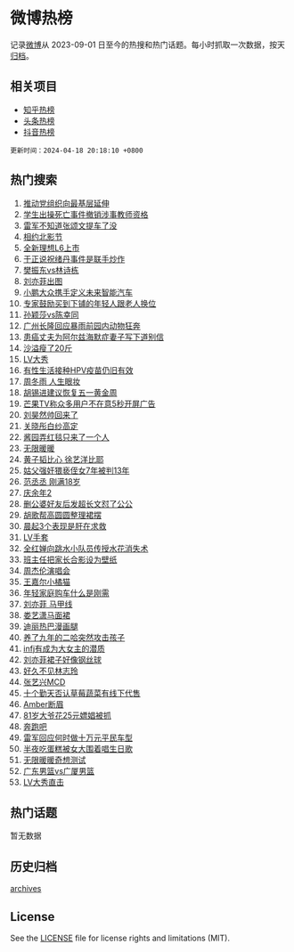 # 微博热榜

记录[微博](https://www.weibo.com)从 2023-09-01 日至今的热搜和热门话题。每小时抓取一次数据，按天[归档](archives)。

## 相关项目

- [知乎热榜](https://github.com/hotarchive/zhihu)
- [头条热榜](https://github.com/hotarchive/toutiao)
- [抖音热榜](https://github.com/hotarchive/douyin)


`更新时间：2024-04-18 20:18:10 +0800`

## 热门搜索

1. [推动党组织向最基层延伸](https://m.weibo.cn/search?containerid=100103type%3D1%26t%3D10%26q%3D%23%E6%8E%A8%E5%8A%A8%E5%85%9A%E7%BB%84%E7%BB%87%E5%90%91%E6%9C%80%E5%9F%BA%E5%B1%82%E5%BB%B6%E4%BC%B8%23&stream_entry_id=51&isnewpage=1&extparam=seat%3D1%26q%3D%2523%25E6%258E%25A8%25E5%258A%25A8%25E5%2585%259A%25E7%25BB%2584%25E7%25BB%2587%25E5%2590%2591%25E6%259C%2580%25E5%259F%25BA%25E5%25B1%2582%25E5%25BB%25B6%25E4%25BC%25B8%2523%26c_type%3D51%26dgr%3D0%26cate%3D10103%26pos%3D0%26filter_type%3Drealtimehot%26stream_entry_id%3D51%26display_time%3D1713442689%26pre_seqid%3D171344268952101142701)
1. [学生出操死亡事件撤销涉事教师资格](https://m.weibo.cn/search?containerid=100103type%3D1%26t%3D10%26q%3D%23%E5%AD%A6%E7%94%9F%E5%87%BA%E6%93%8D%E6%AD%BB%E4%BA%A1%E4%BA%8B%E4%BB%B6%E6%92%A4%E9%94%80%E6%B6%89%E4%BA%8B%E6%95%99%E5%B8%88%E8%B5%84%E6%A0%BC%23&stream_entry_id=31&isnewpage=1&extparam=seat%3D1%26q%3D%2523%25E5%25AD%25A6%25E7%2594%259F%25E5%2587%25BA%25E6%2593%258D%25E6%25AD%25BB%25E4%25BA%25A1%25E4%25BA%258B%25E4%25BB%25B6%25E6%2592%25A4%25E9%2594%2580%25E6%25B6%2589%25E4%25BA%258B%25E6%2595%2599%25E5%25B8%2588%25E8%25B5%2584%25E6%25A0%25BC%2523%26c_type%3D31%26dgr%3D0%26cate%3D5001%26flag%3D2%26filter_type%3Drealtimehot%26stream_entry_id%3D31%26realpos%3D1%26band_rank%3D1%26pos%3D0%26lcate%3D5001%26display_time%3D1713442689%26pre_seqid%3D171344268952101142701)
1. [雷军不知道张颂文提车了没](https://m.weibo.cn/search?containerid=100103type%3D1%26t%3D10%26q%3D%23%E9%9B%B7%E5%86%9B%E4%B8%8D%E7%9F%A5%E9%81%93%E5%BC%A0%E9%A2%82%E6%96%87%E6%8F%90%E8%BD%A6%E4%BA%86%E6%B2%A1%23&stream_entry_id=31&isnewpage=1&extparam=seat%3D1%26q%3D%2523%25E9%259B%25B7%25E5%2586%259B%25E4%25B8%258D%25E7%259F%25A5%25E9%2581%2593%25E5%25BC%25A0%25E9%25A2%2582%25E6%2596%2587%25E6%258F%2590%25E8%25BD%25A6%25E4%25BA%2586%25E6%25B2%25A1%2523%26c_type%3D31%26dgr%3D0%26cate%3D5001%26flag%3D2%26filter_type%3Drealtimehot%26stream_entry_id%3D31%26realpos%3D2%26band_rank%3D2%26pos%3D1%26lcate%3D5001%26display_time%3D1713442689%26pre_seqid%3D171344268952101142701)
1. [相约北影节](https://m.weibo.cn/search?containerid=100103type%3D1%26t%3D10%26q%3D%23%E7%9B%B8%E7%BA%A6%E5%8C%97%E5%BD%B1%E8%8A%82%23&stream_entry_id=31&isnewpage=1&extparam=seat%3D1%26q%3D%2523%25E7%259B%25B8%25E7%25BA%25A6%25E5%258C%2597%25E5%25BD%25B1%25E8%258A%2582%2523%26c_type%3D31%26dgr%3D0%26cate%3D5001%26flag%3D0%26filter_type%3Drealtimehot%26stream_entry_id%3D31%26realpos%3D3%26band_rank%3D3%26pos%3D2%26lcate%3D5001%26display_time%3D1713442689%26pre_seqid%3D171344268952101142701)
1. [全新理想L6上市](https://m.weibo.cn/search?containerid=100103type%3D1%26t%3D10%26q%3D%23%E5%85%A8%E6%96%B0%E7%90%86%E6%83%B3L6%E4%B8%8A%E5%B8%82%23&stream_entry_id=31&isnewpage=1&extparam=seat%3D1%26q%3D%2523%25E5%2585%25A8%25E6%2596%25B0%25E7%2590%2586%25E6%2583%25B3L6%25E4%25B8%258A%25E5%25B8%2582%2523%26c_type%3D31%26dgr%3D0%26adid%3D231177%26cate%3D5001%26filter_type%3Drealtimehot%26stream_entry_id%3D31%26band_rank%3D4%26pos%3D3%26is_ad_pos%3D1%26topic_ad%3D1%26lcate%3D5001%26display_time%3D1713442689%26pre_seqid%3D171344268952101142701)
1. [于正说祝绪丹事件是联手炒作](https://m.weibo.cn/search?containerid=100103type%3D1%26t%3D10%26q%3D%23%E4%BA%8E%E6%AD%A3%E8%AF%B4%E7%A5%9D%E7%BB%AA%E4%B8%B9%E4%BA%8B%E4%BB%B6%E6%98%AF%E8%81%94%E6%89%8B%E7%82%92%E4%BD%9C%23&stream_entry_id=31&isnewpage=1&extparam=seat%3D1%26q%3D%2523%25E4%25BA%258E%25E6%25AD%25A3%25E8%25AF%25B4%25E7%25A5%259D%25E7%25BB%25AA%25E4%25B8%25B9%25E4%25BA%258B%25E4%25BB%25B6%25E6%2598%25AF%25E8%2581%2594%25E6%2589%258B%25E7%2582%2592%25E4%25BD%259C%2523%26c_type%3D31%26dgr%3D0%26cate%3D5001%26flag%3D1%26filter_type%3Drealtimehot%26stream_entry_id%3D31%26realpos%3D4%26band_rank%3D4%26pos%3D4%26lcate%3D5001%26display_time%3D1713442689%26pre_seqid%3D171344268952101142701)
1. [樊振东vs林诗栋](https://m.weibo.cn/search?containerid=100103type%3D1%26t%3D10%26q%3D%E6%A8%8A%E6%8C%AF%E4%B8%9Cvs%E6%9E%97%E8%AF%97%E6%A0%8B&stream_entry_id=31&isnewpage=1&extparam=seat%3D1%26q%3D%25E6%25A8%258A%25E6%258C%25AF%25E4%25B8%259Cvs%25E6%259E%2597%25E8%25AF%2597%25E6%25A0%258B%26c_type%3D31%26dgr%3D0%26cate%3D5001%26flag%3D1%26filter_type%3Drealtimehot%26stream_entry_id%3D31%26realpos%3D5%26band_rank%3D5%26pos%3D5%26lcate%3D5001%26display_time%3D1713442689%26pre_seqid%3D171344268952101142701)
1. [刘亦菲出图](https://m.weibo.cn/search?containerid=100103type%3D1%26t%3D10%26q%3D%23%E5%88%98%E4%BA%A6%E8%8F%B2%E5%87%BA%E5%9B%BE%23&stream_entry_id=31&isnewpage=1&extparam=seat%3D1%26q%3D%2523%25E5%2588%2598%25E4%25BA%25A6%25E8%258F%25B2%25E5%2587%25BA%25E5%259B%25BE%2523%26c_type%3D31%26dgr%3D0%26cate%3D5001%26flag%3D0%26filter_type%3Drealtimehot%26stream_entry_id%3D31%26realpos%3D6%26band_rank%3D6%26pos%3D6%26lcate%3D5001%26display_time%3D1713442689%26pre_seqid%3D171344268952101142701)
1. [小鹏大众携手定义未来智能汽车](https://m.weibo.cn/search?containerid=100103type%3D1%26t%3D10%26q%3D%23%E5%B0%8F%E9%B9%8F%E5%A4%A7%E4%BC%97%E6%90%BA%E6%89%8B%E5%AE%9A%E4%B9%89%E6%9C%AA%E6%9D%A5%E6%99%BA%E8%83%BD%E6%B1%BD%E8%BD%A6%23&stream_entry_id=31&isnewpage=1&extparam=seat%3D1%26q%3D%2523%25E5%25B0%258F%25E9%25B9%258F%25E5%25A4%25A7%25E4%25BC%2597%25E6%2590%25BA%25E6%2589%258B%25E5%25AE%259A%25E4%25B9%2589%25E6%259C%25AA%25E6%259D%25A5%25E6%2599%25BA%25E8%2583%25BD%25E6%25B1%25BD%25E8%25BD%25A6%2523%26c_type%3D31%26dgr%3D0%26adid%3D231430%26cate%3D5001%26filter_type%3Drealtimehot%26stream_entry_id%3D31%26band_rank%3D7%26pos%3D7%26is_ad_pos%3D1%26topic_ad%3D1%26lcate%3D5001%26display_time%3D1713442689%26pre_seqid%3D171344268952101142701)
1. [专家鼓励买到下铺的年轻人跟老人换位](https://m.weibo.cn/search?containerid=100103type%3D1%26t%3D10%26q%3D%23%E4%B8%93%E5%AE%B6%E9%BC%93%E5%8A%B1%E4%B9%B0%E5%88%B0%E4%B8%8B%E9%93%BA%E7%9A%84%E5%B9%B4%E8%BD%BB%E4%BA%BA%E8%B7%9F%E8%80%81%E4%BA%BA%E6%8D%A2%E4%BD%8D%23&stream_entry_id=31&isnewpage=1&extparam=seat%3D1%26q%3D%2523%25E4%25B8%2593%25E5%25AE%25B6%25E9%25BC%2593%25E5%258A%25B1%25E4%25B9%25B0%25E5%2588%25B0%25E4%25B8%258B%25E9%2593%25BA%25E7%259A%2584%25E5%25B9%25B4%25E8%25BD%25BB%25E4%25BA%25BA%25E8%25B7%259F%25E8%2580%2581%25E4%25BA%25BA%25E6%258D%25A2%25E4%25BD%258D%2523%26c_type%3D31%26dgr%3D0%26cate%3D5001%26flag%3D2%26filter_type%3Drealtimehot%26stream_entry_id%3D31%26realpos%3D7%26band_rank%3D7%26pos%3D8%26lcate%3D5001%26display_time%3D1713442689%26pre_seqid%3D171344268952101142701)
1. [孙颖莎vs陈幸同](https://m.weibo.cn/search?containerid=100103type%3D1%26t%3D10%26q%3D%23%E5%AD%99%E9%A2%96%E8%8E%8Evs%E9%99%88%E5%B9%B8%E5%90%8C%23&stream_entry_id=31&isnewpage=1&extparam=seat%3D1%26q%3D%2523%25E5%25AD%2599%25E9%25A2%2596%25E8%258E%258Evs%25E9%2599%2588%25E5%25B9%25B8%25E5%2590%258C%2523%26c_type%3D31%26dgr%3D0%26cate%3D5001%26flag%3D1%26filter_type%3Drealtimehot%26stream_entry_id%3D31%26realpos%3D8%26band_rank%3D8%26pos%3D9%26lcate%3D5001%26display_time%3D1713442689%26pre_seqid%3D171344268952101142701)
1. [广州长隆回应暴雨前园内动物狂奔](https://m.weibo.cn/search?containerid=100103type%3D1%26t%3D10%26q%3D%23%E5%B9%BF%E5%B7%9E%E9%95%BF%E9%9A%86%E5%9B%9E%E5%BA%94%E6%9A%B4%E9%9B%A8%E5%89%8D%E5%9B%AD%E5%86%85%E5%8A%A8%E7%89%A9%E7%8B%82%E5%A5%94%23&stream_entry_id=31&isnewpage=1&extparam=seat%3D1%26q%3D%2523%25E5%25B9%25BF%25E5%25B7%259E%25E9%2595%25BF%25E9%259A%2586%25E5%259B%259E%25E5%25BA%2594%25E6%259A%25B4%25E9%259B%25A8%25E5%2589%258D%25E5%259B%25AD%25E5%2586%2585%25E5%258A%25A8%25E7%2589%25A9%25E7%258B%2582%25E5%25A5%2594%2523%26c_type%3D31%26dgr%3D0%26cate%3D5001%26flag%3D1%26filter_type%3Drealtimehot%26stream_entry_id%3D31%26realpos%3D9%26band_rank%3D9%26pos%3D10%26lcate%3D5001%26display_time%3D1713442689%26pre_seqid%3D171344268952101142701)
1. [患癌丈夫为阿尔兹海默症妻子写下道别信](https://m.weibo.cn/search?containerid=100103type%3D1%26t%3D10%26q%3D%23%E6%82%A3%E7%99%8C%E4%B8%88%E5%A4%AB%E4%B8%BA%E9%98%BF%E5%B0%94%E5%85%B9%E6%B5%B7%E9%BB%98%E7%97%87%E5%A6%BB%E5%AD%90%E5%86%99%E4%B8%8B%E9%81%93%E5%88%AB%E4%BF%A1%23&stream_entry_id=31&isnewpage=1&extparam=seat%3D1%26q%3D%2523%25E6%2582%25A3%25E7%2599%258C%25E4%25B8%2588%25E5%25A4%25AB%25E4%25B8%25BA%25E9%2598%25BF%25E5%25B0%2594%25E5%2585%25B9%25E6%25B5%25B7%25E9%25BB%2598%25E7%2597%2587%25E5%25A6%25BB%25E5%25AD%2590%25E5%2586%2599%25E4%25B8%258B%25E9%2581%2593%25E5%2588%25AB%25E4%25BF%25A1%2523%26c_type%3D31%26dgr%3D0%26cate%3D5001%26flag%3D32768%26filter_type%3Drealtimehot%26stream_entry_id%3D31%26realpos%3D10%26band_rank%3D10%26pos%3D11%26lcate%3D5001%26display_time%3D1713442689%26pre_seqid%3D171344268952101142701)
1. [沙溢瘦了20斤](https://m.weibo.cn/search?containerid=100103type%3D1%26t%3D10%26q%3D%23%E6%B2%99%E6%BA%A2%E7%98%A6%E4%BA%8620%E6%96%A4%23&stream_entry_id=31&isnewpage=1&extparam=seat%3D1%26q%3D%2523%25E6%25B2%2599%25E6%25BA%25A2%25E7%2598%25A6%25E4%25BA%258620%25E6%2596%25A4%2523%26c_type%3D31%26dgr%3D0%26cate%3D5001%26flag%3D2%26filter_type%3Drealtimehot%26stream_entry_id%3D31%26realpos%3D11%26band_rank%3D11%26pos%3D12%26lcate%3D5001%26display_time%3D1713442689%26pre_seqid%3D171344268952101142701)
1. [LV大秀](https://m.weibo.cn/search?containerid=100103type%3D1%26t%3D10%26q%3DLV%E5%A4%A7%E7%A7%80&stream_entry_id=31&isnewpage=1&extparam=seat%3D1%26q%3DLV%25E5%25A4%25A7%25E7%25A7%2580%26c_type%3D31%26dgr%3D0%26cate%3D5001%26flag%3D0%26filter_type%3Drealtimehot%26stream_entry_id%3D31%26realpos%3D12%26band_rank%3D12%26pos%3D13%26lcate%3D5001%26display_time%3D1713442689%26pre_seqid%3D171344268952101142701)
1. [有性生活接种HPV疫苗仍旧有效](https://m.weibo.cn/search?containerid=100103type%3D1%26t%3D10%26q%3D%23%E6%9C%89%E6%80%A7%E7%94%9F%E6%B4%BB%E6%8E%A5%E7%A7%8DHPV%E7%96%AB%E8%8B%97%E4%BB%8D%E6%97%A7%E6%9C%89%E6%95%88%23&stream_entry_id=31&isnewpage=1&extparam=seat%3D1%26q%3D%2523%25E6%259C%2589%25E6%2580%25A7%25E7%2594%259F%25E6%25B4%25BB%25E6%258E%25A5%25E7%25A7%258DHPV%25E7%2596%25AB%25E8%258B%2597%25E4%25BB%258D%25E6%2597%25A7%25E6%259C%2589%25E6%2595%2588%2523%26c_type%3D31%26dgr%3D0%26cate%3D5001%26flag%3D1%26filter_type%3Drealtimehot%26stream_entry_id%3D31%26realpos%3D13%26band_rank%3D13%26pos%3D14%26lcate%3D5001%26display_time%3D1713442689%26pre_seqid%3D171344268952101142701)
1. [周冬雨 人生眼妆](https://m.weibo.cn/search?containerid=100103type%3D1%26t%3D10%26q%3D%E5%91%A8%E5%86%AC%E9%9B%A8+%E4%BA%BA%E7%94%9F%E7%9C%BC%E5%A6%86&stream_entry_id=31&isnewpage=1&extparam=seat%3D1%26q%3D%25E5%2591%25A8%25E5%2586%25AC%25E9%259B%25A8%2520%25E4%25BA%25BA%25E7%2594%259F%25E7%259C%25BC%25E5%25A6%2586%26c_type%3D31%26dgr%3D0%26cate%3D5001%26flag%3D1%26filter_type%3Drealtimehot%26stream_entry_id%3D31%26realpos%3D14%26band_rank%3D14%26pos%3D15%26lcate%3D5001%26display_time%3D1713442689%26pre_seqid%3D171344268952101142701)
1. [胡锡进建议恢复五一黄金周](https://m.weibo.cn/search?containerid=100103type%3D1%26t%3D10%26q%3D%E8%83%A1%E9%94%A1%E8%BF%9B%E5%BB%BA%E8%AE%AE%E6%81%A2%E5%A4%8D%E4%BA%94%E4%B8%80%E9%BB%84%E9%87%91%E5%91%A8&stream_entry_id=31&isnewpage=1&extparam=seat%3D1%26q%3D%25E8%2583%25A1%25E9%2594%25A1%25E8%25BF%259B%25E5%25BB%25BA%25E8%25AE%25AE%25E6%2581%25A2%25E5%25A4%258D%25E4%25BA%2594%25E4%25B8%2580%25E9%25BB%2584%25E9%2587%2591%25E5%2591%25A8%26c_type%3D31%26dgr%3D0%26cate%3D5001%26flag%3D0%26filter_type%3Drealtimehot%26stream_entry_id%3D31%26realpos%3D15%26band_rank%3D15%26pos%3D16%26lcate%3D5001%26display_time%3D1713442689%26pre_seqid%3D171344268952101142701)
1. [芒果TV称众多用户不在意5秒开屏广告](https://m.weibo.cn/search?containerid=100103type%3D1%26t%3D10%26q%3D%23%E8%8A%92%E6%9E%9CTV%E7%A7%B0%E4%BC%97%E5%A4%9A%E7%94%A8%E6%88%B7%E4%B8%8D%E5%9C%A8%E6%84%8F5%E7%A7%92%E5%BC%80%E5%B1%8F%E5%B9%BF%E5%91%8A%23&stream_entry_id=31&isnewpage=1&extparam=seat%3D1%26q%3D%2523%25E8%258A%2592%25E6%259E%259CTV%25E7%25A7%25B0%25E4%25BC%2597%25E5%25A4%259A%25E7%2594%25A8%25E6%2588%25B7%25E4%25B8%258D%25E5%259C%25A8%25E6%2584%258F5%25E7%25A7%2592%25E5%25BC%2580%25E5%25B1%258F%25E5%25B9%25BF%25E5%2591%258A%2523%26c_type%3D31%26dgr%3D0%26cate%3D5001%26flag%3D0%26filter_type%3Drealtimehot%26stream_entry_id%3D31%26realpos%3D16%26band_rank%3D16%26pos%3D17%26lcate%3D5001%26display_time%3D1713442689%26pre_seqid%3D171344268952101142701)
1. [刘昊然帅回来了](https://m.weibo.cn/search?containerid=100103type%3D1%26t%3D10%26q%3D%E5%88%98%E6%98%8A%E7%84%B6%E5%B8%85%E5%9B%9E%E6%9D%A5%E4%BA%86&stream_entry_id=31&isnewpage=1&extparam=seat%3D1%26q%3D%25E5%2588%2598%25E6%2598%258A%25E7%2584%25B6%25E5%25B8%2585%25E5%259B%259E%25E6%259D%25A5%25E4%25BA%2586%26c_type%3D31%26dgr%3D0%26cate%3D5001%26flag%3D1%26filter_type%3Drealtimehot%26stream_entry_id%3D31%26realpos%3D17%26band_rank%3D17%26pos%3D18%26lcate%3D5001%26display_time%3D1713442689%26pre_seqid%3D171344268952101142701)
1. [关晓彤白纱高定](https://m.weibo.cn/search?containerid=100103type%3D1%26t%3D10%26q%3D%E5%85%B3%E6%99%93%E5%BD%A4%E7%99%BD%E7%BA%B1%E9%AB%98%E5%AE%9A&stream_entry_id=31&isnewpage=1&extparam=seat%3D1%26q%3D%25E5%2585%25B3%25E6%2599%2593%25E5%25BD%25A4%25E7%2599%25BD%25E7%25BA%25B1%25E9%25AB%2598%25E5%25AE%259A%26c_type%3D31%26dgr%3D0%26cate%3D5001%26flag%3D0%26filter_type%3Drealtimehot%26stream_entry_id%3D31%26realpos%3D18%26band_rank%3D18%26pos%3D19%26lcate%3D5001%26display_time%3D1713442689%26pre_seqid%3D171344268952101142701)
1. [酱园弄红毯只来了一个人](https://m.weibo.cn/search?containerid=100103type%3D1%26t%3D10%26q%3D%23%E9%85%B1%E5%9B%AD%E5%BC%84%E7%BA%A2%E6%AF%AF%E5%8F%AA%E6%9D%A5%E4%BA%86%E4%B8%80%E4%B8%AA%E4%BA%BA%23&stream_entry_id=31&isnewpage=1&extparam=seat%3D1%26q%3D%2523%25E9%2585%25B1%25E5%259B%25AD%25E5%25BC%2584%25E7%25BA%25A2%25E6%25AF%25AF%25E5%258F%25AA%25E6%259D%25A5%25E4%25BA%2586%25E4%25B8%2580%25E4%25B8%25AA%25E4%25BA%25BA%2523%26c_type%3D31%26dgr%3D0%26cate%3D5001%26flag%3D0%26filter_type%3Drealtimehot%26stream_entry_id%3D31%26realpos%3D19%26band_rank%3D19%26pos%3D20%26lcate%3D5001%26display_time%3D1713442689%26pre_seqid%3D171344268952101142701)
1. [无限暖暖](https://m.weibo.cn/search?containerid=100103type%3D1%26t%3D10%26q%3D%E6%97%A0%E9%99%90%E6%9A%96%E6%9A%96&stream_entry_id=31&isnewpage=1&extparam=seat%3D1%26q%3D%25E6%2597%25A0%25E9%2599%2590%25E6%259A%2596%25E6%259A%2596%26c_type%3D31%26dgr%3D0%26cate%3D5001%26flag%3D1%26filter_type%3Drealtimehot%26stream_entry_id%3D31%26realpos%3D20%26band_rank%3D20%26pos%3D21%26lcate%3D5001%26display_time%3D1713442689%26pre_seqid%3D171344268952101142701)
1. [黄子韬比心 徐艺洋比耶](https://m.weibo.cn/search?containerid=100103type%3D1%26t%3D10%26q%3D%E9%BB%84%E5%AD%90%E9%9F%AC%E6%AF%94%E5%BF%83+%E5%BE%90%E8%89%BA%E6%B4%8B%E6%AF%94%E8%80%B6&stream_entry_id=31&isnewpage=1&extparam=seat%3D1%26q%3D%25E9%25BB%2584%25E5%25AD%2590%25E9%259F%25AC%25E6%25AF%2594%25E5%25BF%2583%2520%25E5%25BE%2590%25E8%2589%25BA%25E6%25B4%258B%25E6%25AF%2594%25E8%2580%25B6%26c_type%3D31%26dgr%3D0%26cate%3D5001%26flag%3D2%26filter_type%3Drealtimehot%26stream_entry_id%3D31%26realpos%3D21%26band_rank%3D21%26pos%3D22%26lcate%3D5001%26display_time%3D1713442689%26pre_seqid%3D171344268952101142701)
1. [姑父强奸猥亵侄女7年被判13年](https://m.weibo.cn/search?containerid=100103type%3D1%26t%3D10%26q%3D%23%E5%A7%91%E7%88%B6%E5%BC%BA%E5%A5%B8%E7%8C%A5%E4%BA%B5%E4%BE%84%E5%A5%B37%E5%B9%B4%E8%A2%AB%E5%88%A413%E5%B9%B4%23&stream_entry_id=31&isnewpage=1&extparam=seat%3D1%26q%3D%2523%25E5%25A7%2591%25E7%2588%25B6%25E5%25BC%25BA%25E5%25A5%25B8%25E7%258C%25A5%25E4%25BA%25B5%25E4%25BE%2584%25E5%25A5%25B37%25E5%25B9%25B4%25E8%25A2%25AB%25E5%2588%25A413%25E5%25B9%25B4%2523%26c_type%3D31%26dgr%3D0%26cate%3D5001%26flag%3D2%26filter_type%3Drealtimehot%26stream_entry_id%3D31%26realpos%3D22%26band_rank%3D22%26pos%3D23%26lcate%3D5001%26display_time%3D1713442689%26pre_seqid%3D171344268952101142701)
1. [范丞丞 刚满18岁](https://m.weibo.cn/search?containerid=100103type%3D1%26t%3D10%26q%3D%E8%8C%83%E4%B8%9E%E4%B8%9E+%E5%88%9A%E6%BB%A118%E5%B2%81&stream_entry_id=31&isnewpage=1&extparam=seat%3D1%26q%3D%25E8%258C%2583%25E4%25B8%259E%25E4%25B8%259E%2520%25E5%2588%259A%25E6%25BB%25A118%25E5%25B2%2581%26c_type%3D31%26dgr%3D0%26cate%3D5001%26flag%3D2%26filter_type%3Drealtimehot%26stream_entry_id%3D31%26realpos%3D23%26band_rank%3D23%26pos%3D24%26lcate%3D5001%26display_time%3D1713442689%26pre_seqid%3D171344268952101142701)
1. [庆余年2](https://m.weibo.cn/search?containerid=100103type%3D1%26t%3D10%26q%3D%E5%BA%86%E4%BD%99%E5%B9%B42&stream_entry_id=31&isnewpage=1&extparam=seat%3D1%26q%3D%25E5%25BA%2586%25E4%25BD%2599%25E5%25B9%25B42%26c_type%3D31%26dgr%3D0%26cate%3D5001%26flag%3D0%26filter_type%3Drealtimehot%26stream_entry_id%3D31%26realpos%3D24%26band_rank%3D24%26pos%3D25%26lcate%3D5001%26display_time%3D1713442689%26pre_seqid%3D171344268952101142701)
1. [删公婆好友后发超长文怼了公公](https://m.weibo.cn/search?containerid=100103type%3D1%26t%3D10%26q%3D%23%E5%88%A0%E5%85%AC%E5%A9%86%E5%A5%BD%E5%8F%8B%E5%90%8E%E5%8F%91%E8%B6%85%E9%95%BF%E6%96%87%E6%80%BC%E4%BA%86%E5%85%AC%E5%85%AC%23&stream_entry_id=31&isnewpage=1&extparam=seat%3D1%26q%3D%2523%25E5%2588%25A0%25E5%2585%25AC%25E5%25A9%2586%25E5%25A5%25BD%25E5%258F%258B%25E5%2590%258E%25E5%258F%2591%25E8%25B6%2585%25E9%2595%25BF%25E6%2596%2587%25E6%2580%25BC%25E4%25BA%2586%25E5%2585%25AC%25E5%2585%25AC%2523%26c_type%3D31%26dgr%3D0%26cate%3D5001%26flag%3D0%26filter_type%3Drealtimehot%26stream_entry_id%3D31%26realpos%3D25%26band_rank%3D25%26pos%3D26%26lcate%3D5001%26display_time%3D1713442689%26pre_seqid%3D171344268952101142701)
1. [胡歌帮高圆圆整理裙摆](https://m.weibo.cn/search?containerid=100103type%3D1%26t%3D10%26q%3D%23%E8%83%A1%E6%AD%8C%E5%B8%AE%E9%AB%98%E5%9C%86%E5%9C%86%E6%95%B4%E7%90%86%E8%A3%99%E6%91%86%23&stream_entry_id=31&isnewpage=1&extparam=seat%3D1%26q%3D%2523%25E8%2583%25A1%25E6%25AD%258C%25E5%25B8%25AE%25E9%25AB%2598%25E5%259C%2586%25E5%259C%2586%25E6%2595%25B4%25E7%2590%2586%25E8%25A3%2599%25E6%2591%2586%2523%26c_type%3D31%26dgr%3D0%26cate%3D5001%26flag%3D0%26filter_type%3Drealtimehot%26stream_entry_id%3D31%26realpos%3D26%26band_rank%3D26%26pos%3D27%26lcate%3D5001%26display_time%3D1713442689%26pre_seqid%3D171344268952101142701)
1. [晨起3个表现是肝在求救](https://m.weibo.cn/search?containerid=100103type%3D1%26t%3D10%26q%3D%23%E6%99%A8%E8%B5%B73%E4%B8%AA%E8%A1%A8%E7%8E%B0%E6%98%AF%E8%82%9D%E5%9C%A8%E6%B1%82%E6%95%91%23&stream_entry_id=31&isnewpage=1&extparam=seat%3D1%26q%3D%2523%25E6%2599%25A8%25E8%25B5%25B73%25E4%25B8%25AA%25E8%25A1%25A8%25E7%258E%25B0%25E6%2598%25AF%25E8%2582%259D%25E5%259C%25A8%25E6%25B1%2582%25E6%2595%2591%2523%26c_type%3D31%26dgr%3D0%26cate%3D5001%26flag%3D1%26filter_type%3Drealtimehot%26stream_entry_id%3D31%26realpos%3D27%26band_rank%3D27%26pos%3D28%26lcate%3D5001%26display_time%3D1713442689%26pre_seqid%3D171344268952101142701)
1. [LV手套](https://m.weibo.cn/search?containerid=100103type%3D1%26t%3D10%26q%3DLV%E6%89%8B%E5%A5%97&stream_entry_id=31&isnewpage=1&extparam=seat%3D1%26q%3DLV%25E6%2589%258B%25E5%25A5%2597%26c_type%3D31%26dgr%3D0%26cate%3D5001%26flag%3D1%26filter_type%3Drealtimehot%26stream_entry_id%3D31%26realpos%3D28%26band_rank%3D28%26pos%3D29%26lcate%3D5001%26display_time%3D1713442689%26pre_seqid%3D171344268952101142701)
1. [全红婵向跳水小队员传授水花消失术](https://m.weibo.cn/search?containerid=100103type%3D1%26t%3D10%26q%3D%23%E5%85%A8%E7%BA%A2%E5%A9%B5%E5%90%91%E8%B7%B3%E6%B0%B4%E5%B0%8F%E9%98%9F%E5%91%98%E4%BC%A0%E6%8E%88%E6%B0%B4%E8%8A%B1%E6%B6%88%E5%A4%B1%E6%9C%AF%23&stream_entry_id=31&isnewpage=1&extparam=seat%3D1%26q%3D%2523%25E5%2585%25A8%25E7%25BA%25A2%25E5%25A9%25B5%25E5%2590%2591%25E8%25B7%25B3%25E6%25B0%25B4%25E5%25B0%258F%25E9%2598%259F%25E5%2591%2598%25E4%25BC%25A0%25E6%258E%2588%25E6%25B0%25B4%25E8%258A%25B1%25E6%25B6%2588%25E5%25A4%25B1%25E6%259C%25AF%2523%26c_type%3D31%26dgr%3D0%26cate%3D5001%26flag%3D32768%26filter_type%3Drealtimehot%26stream_entry_id%3D31%26realpos%3D29%26band_rank%3D29%26pos%3D30%26lcate%3D5001%26display_time%3D1713442689%26pre_seqid%3D171344268952101142701)
1. [班主任把家长合影设为壁纸](https://m.weibo.cn/search?containerid=100103type%3D1%26t%3D10%26q%3D%23%E7%8F%AD%E4%B8%BB%E4%BB%BB%E6%8A%8A%E5%AE%B6%E9%95%BF%E5%90%88%E5%BD%B1%E8%AE%BE%E4%B8%BA%E5%A3%81%E7%BA%B8%23&stream_entry_id=31&isnewpage=1&extparam=seat%3D1%26q%3D%2523%25E7%258F%25AD%25E4%25B8%25BB%25E4%25BB%25BB%25E6%258A%258A%25E5%25AE%25B6%25E9%2595%25BF%25E5%2590%2588%25E5%25BD%25B1%25E8%25AE%25BE%25E4%25B8%25BA%25E5%25A3%2581%25E7%25BA%25B8%2523%26c_type%3D31%26dgr%3D0%26cate%3D5001%26flag%3D0%26filter_type%3Drealtimehot%26stream_entry_id%3D31%26realpos%3D30%26band_rank%3D30%26pos%3D31%26lcate%3D5001%26display_time%3D1713442689%26pre_seqid%3D171344268952101142701)
1. [周杰伦演唱会](https://m.weibo.cn/search?containerid=100103type%3D1%26t%3D10%26q%3D%23%E5%91%A8%E6%9D%B0%E4%BC%A6%E6%BC%94%E5%94%B1%E4%BC%9A%23&stream_entry_id=31&isnewpage=1&extparam=seat%3D1%26q%3D%2523%25E5%2591%25A8%25E6%259D%25B0%25E4%25BC%25A6%25E6%25BC%2594%25E5%2594%25B1%25E4%25BC%259A%2523%26c_type%3D31%26dgr%3D0%26cate%3D5001%26flag%3D1%26filter_type%3Drealtimehot%26stream_entry_id%3D31%26realpos%3D31%26band_rank%3D31%26pos%3D32%26lcate%3D5001%26display_time%3D1713442689%26pre_seqid%3D171344268952101142701)
1. [王嘉尔小橘猫](https://m.weibo.cn/search?containerid=100103type%3D1%26t%3D10%26q%3D%E7%8E%8B%E5%98%89%E5%B0%94%E5%B0%8F%E6%A9%98%E7%8C%AB&stream_entry_id=31&isnewpage=1&extparam=seat%3D1%26q%3D%25E7%258E%258B%25E5%2598%2589%25E5%25B0%2594%25E5%25B0%258F%25E6%25A9%2598%25E7%258C%25AB%26c_type%3D31%26dgr%3D0%26cate%3D5001%26flag%3D1%26filter_type%3Drealtimehot%26stream_entry_id%3D31%26realpos%3D32%26band_rank%3D32%26pos%3D33%26lcate%3D5001%26display_time%3D1713442689%26pre_seqid%3D171344268952101142701)
1. [年轻家庭购车什么是刚需](https://m.weibo.cn/search?containerid=100103type%3D1%26t%3D10%26q%3D%23%E5%B9%B4%E8%BD%BB%E5%AE%B6%E5%BA%AD%E8%B4%AD%E8%BD%A6%E4%BB%80%E4%B9%88%E6%98%AF%E5%88%9A%E9%9C%80%23&stream_entry_id=31&isnewpage=1&extparam=seat%3D1%26q%3D%2523%25E5%25B9%25B4%25E8%25BD%25BB%25E5%25AE%25B6%25E5%25BA%25AD%25E8%25B4%25AD%25E8%25BD%25A6%25E4%25BB%2580%25E4%25B9%2588%25E6%2598%25AF%25E5%2588%259A%25E9%259C%2580%2523%26c_type%3D31%26dgr%3D0%26adid%3D231310%26cate%3D5001%26flag%3D0%26filter_type%3Drealtimehot%26stream_entry_id%3D31%26realpos%3D33%26band_rank%3D33%26pos%3D34%26lcate%3D5001%26display_time%3D1713442689%26pre_seqid%3D171344268952101142701)
1. [刘亦菲 马甲线](https://m.weibo.cn/search?containerid=100103type%3D1%26t%3D10%26q%3D%E5%88%98%E4%BA%A6%E8%8F%B2+%E9%A9%AC%E7%94%B2%E7%BA%BF&stream_entry_id=31&isnewpage=1&extparam=seat%3D1%26q%3D%25E5%2588%2598%25E4%25BA%25A6%25E8%258F%25B2%2520%25E9%25A9%25AC%25E7%2594%25B2%25E7%25BA%25BF%26c_type%3D31%26dgr%3D0%26cate%3D5001%26flag%3D0%26filter_type%3Drealtimehot%26stream_entry_id%3D31%26realpos%3D34%26band_rank%3D34%26pos%3D35%26lcate%3D5001%26display_time%3D1713442689%26pre_seqid%3D171344268952101142701)
1. [娄艺潇马面裙](https://m.weibo.cn/search?containerid=100103type%3D1%26t%3D10%26q%3D%E5%A8%84%E8%89%BA%E6%BD%87%E9%A9%AC%E9%9D%A2%E8%A3%99&stream_entry_id=31&isnewpage=1&extparam=seat%3D1%26q%3D%25E5%25A8%2584%25E8%2589%25BA%25E6%25BD%2587%25E9%25A9%25AC%25E9%259D%25A2%25E8%25A3%2599%26c_type%3D31%26dgr%3D0%26cate%3D5001%26flag%3D1%26filter_type%3Drealtimehot%26stream_entry_id%3D31%26realpos%3D35%26band_rank%3D35%26pos%3D36%26lcate%3D5001%26display_time%3D1713442689%26pre_seqid%3D171344268952101142701)
1. [迪丽热巴漫画腿](https://m.weibo.cn/search?containerid=100103type%3D1%26t%3D10%26q%3D%23%E8%BF%AA%E4%B8%BD%E7%83%AD%E5%B7%B4%E6%BC%AB%E7%94%BB%E8%85%BF%23&stream_entry_id=31&isnewpage=1&extparam=seat%3D1%26q%3D%2523%25E8%25BF%25AA%25E4%25B8%25BD%25E7%2583%25AD%25E5%25B7%25B4%25E6%25BC%25AB%25E7%2594%25BB%25E8%2585%25BF%2523%26c_type%3D31%26dgr%3D0%26cate%3D5001%26flag%3D0%26filter_type%3Drealtimehot%26stream_entry_id%3D31%26realpos%3D36%26band_rank%3D36%26pos%3D37%26lcate%3D5001%26display_time%3D1713442689%26pre_seqid%3D171344268952101142701)
1. [养了九年的二哈突然攻击孩子](https://m.weibo.cn/search?containerid=100103type%3D1%26t%3D10%26q%3D%23%E5%85%BB%E4%BA%86%E4%B9%9D%E5%B9%B4%E7%9A%84%E4%BA%8C%E5%93%88%E7%AA%81%E7%84%B6%E6%94%BB%E5%87%BB%E5%AD%A9%E5%AD%90%23&stream_entry_id=31&isnewpage=1&extparam=seat%3D1%26q%3D%2523%25E5%2585%25BB%25E4%25BA%2586%25E4%25B9%259D%25E5%25B9%25B4%25E7%259A%2584%25E4%25BA%258C%25E5%2593%2588%25E7%25AA%2581%25E7%2584%25B6%25E6%2594%25BB%25E5%2587%25BB%25E5%25AD%25A9%25E5%25AD%2590%2523%26c_type%3D31%26dgr%3D0%26cate%3D5001%26flag%3D1%26filter_type%3Drealtimehot%26stream_entry_id%3D31%26realpos%3D37%26band_rank%3D37%26pos%3D38%26lcate%3D5001%26display_time%3D1713442689%26pre_seqid%3D171344268952101142701)
1. [infj有成为大女主的潜质](https://m.weibo.cn/search?containerid=100103type%3D1%26t%3D10%26q%3D%23infj%E6%9C%89%E6%88%90%E4%B8%BA%E5%A4%A7%E5%A5%B3%E4%B8%BB%E7%9A%84%E6%BD%9C%E8%B4%A8%23&stream_entry_id=31&isnewpage=1&extparam=seat%3D1%26q%3D%2523infj%25E6%259C%2589%25E6%2588%2590%25E4%25B8%25BA%25E5%25A4%25A7%25E5%25A5%25B3%25E4%25B8%25BB%25E7%259A%2584%25E6%25BD%259C%25E8%25B4%25A8%2523%26c_type%3D31%26dgr%3D0%26cate%3D5001%26flag%3D1%26filter_type%3Drealtimehot%26stream_entry_id%3D31%26realpos%3D38%26band_rank%3D38%26pos%3D39%26lcate%3D5001%26display_time%3D1713442689%26pre_seqid%3D171344268952101142701)
1. [刘亦菲裙子好像钢丝球](https://m.weibo.cn/search?containerid=100103type%3D1%26t%3D10%26q%3D%23%E5%88%98%E4%BA%A6%E8%8F%B2%E8%A3%99%E5%AD%90%E5%A5%BD%E5%83%8F%E9%92%A2%E4%B8%9D%E7%90%83%23&stream_entry_id=31&isnewpage=1&extparam=seat%3D1%26q%3D%2523%25E5%2588%2598%25E4%25BA%25A6%25E8%258F%25B2%25E8%25A3%2599%25E5%25AD%2590%25E5%25A5%25BD%25E5%2583%258F%25E9%2592%25A2%25E4%25B8%259D%25E7%2590%2583%2523%26c_type%3D31%26dgr%3D0%26cate%3D5001%26flag%3D1%26filter_type%3Drealtimehot%26stream_entry_id%3D31%26realpos%3D39%26band_rank%3D39%26pos%3D40%26lcate%3D5001%26display_time%3D1713442689%26pre_seqid%3D171344268952101142701)
1. [好久不见林志玲](https://m.weibo.cn/search?containerid=100103type%3D1%26t%3D10%26q%3D%E5%A5%BD%E4%B9%85%E4%B8%8D%E8%A7%81%E6%9E%97%E5%BF%97%E7%8E%B2&stream_entry_id=31&isnewpage=1&extparam=seat%3D1%26q%3D%25E5%25A5%25BD%25E4%25B9%2585%25E4%25B8%258D%25E8%25A7%2581%25E6%259E%2597%25E5%25BF%2597%25E7%258E%25B2%26c_type%3D31%26dgr%3D0%26cate%3D5001%26flag%3D0%26filter_type%3Drealtimehot%26stream_entry_id%3D31%26realpos%3D40%26band_rank%3D40%26pos%3D41%26lcate%3D5001%26display_time%3D1713442689%26pre_seqid%3D171344268952101142701)
1. [张艺兴MCD](https://m.weibo.cn/search?containerid=100103type%3D1%26t%3D10%26q%3D%E5%BC%A0%E8%89%BA%E5%85%B4MCD&stream_entry_id=31&isnewpage=1&extparam=seat%3D1%26q%3D%25E5%25BC%25A0%25E8%2589%25BA%25E5%2585%25B4MCD%26c_type%3D31%26dgr%3D0%26cate%3D5001%26flag%3D0%26filter_type%3Drealtimehot%26stream_entry_id%3D31%26realpos%3D41%26band_rank%3D41%26pos%3D42%26lcate%3D5001%26display_time%3D1713442689%26pre_seqid%3D171344268952101142701)
1. [十个勤天否认草莓蔬菜有线下代售](https://m.weibo.cn/search?containerid=100103type%3D1%26t%3D10%26q%3D%23%E5%8D%81%E4%B8%AA%E5%8B%A4%E5%A4%A9%E5%90%A6%E8%AE%A4%E8%8D%89%E8%8E%93%E8%94%AC%E8%8F%9C%E6%9C%89%E7%BA%BF%E4%B8%8B%E4%BB%A3%E5%94%AE%23&stream_entry_id=31&isnewpage=1&extparam=seat%3D1%26q%3D%2523%25E5%258D%2581%25E4%25B8%25AA%25E5%258B%25A4%25E5%25A4%25A9%25E5%2590%25A6%25E8%25AE%25A4%25E8%258D%2589%25E8%258E%2593%25E8%2594%25AC%25E8%258F%259C%25E6%259C%2589%25E7%25BA%25BF%25E4%25B8%258B%25E4%25BB%25A3%25E5%2594%25AE%2523%26c_type%3D31%26dgr%3D0%26cate%3D5001%26flag%3D1%26filter_type%3Drealtimehot%26stream_entry_id%3D31%26realpos%3D42%26band_rank%3D42%26pos%3D43%26lcate%3D5001%26display_time%3D1713442689%26pre_seqid%3D171344268952101142701)
1. [Amber断眉](https://m.weibo.cn/search?containerid=100103type%3D1%26t%3D10%26q%3DAmber%E6%96%AD%E7%9C%89&stream_entry_id=31&isnewpage=1&extparam=seat%3D1%26q%3DAmber%25E6%2596%25AD%25E7%259C%2589%26c_type%3D31%26dgr%3D0%26cate%3D5001%26flag%3D1%26filter_type%3Drealtimehot%26stream_entry_id%3D31%26realpos%3D43%26band_rank%3D43%26pos%3D44%26lcate%3D5001%26display_time%3D1713442689%26pre_seqid%3D171344268952101142701)
1. [81岁大爷花25元嫖娼被抓](https://m.weibo.cn/search?containerid=100103type%3D1%26t%3D10%26q%3D%2381%E5%B2%81%E5%A4%A7%E7%88%B7%E8%8A%B125%E5%85%83%E5%AB%96%E5%A8%BC%E8%A2%AB%E6%8A%93%23&stream_entry_id=31&isnewpage=1&extparam=seat%3D1%26q%3D%252381%25E5%25B2%2581%25E5%25A4%25A7%25E7%2588%25B7%25E8%258A%25B125%25E5%2585%2583%25E5%25AB%2596%25E5%25A8%25BC%25E8%25A2%25AB%25E6%258A%2593%2523%26c_type%3D31%26dgr%3D0%26cate%3D5001%26flag%3D0%26filter_type%3Drealtimehot%26stream_entry_id%3D31%26realpos%3D44%26band_rank%3D44%26pos%3D45%26lcate%3D5001%26display_time%3D1713442689%26pre_seqid%3D171344268952101142701)
1. [奔跑吧](https://m.weibo.cn/search?containerid=100103type%3D1%26t%3D10%26q%3D%E5%A5%94%E8%B7%91%E5%90%A7&stream_entry_id=31&isnewpage=1&extparam=seat%3D1%26q%3D%25E5%25A5%2594%25E8%25B7%2591%25E5%2590%25A7%26c_type%3D31%26dgr%3D0%26cate%3D5001%26flag%3D1%26filter_type%3Drealtimehot%26stream_entry_id%3D31%26realpos%3D45%26band_rank%3D45%26pos%3D46%26lcate%3D5001%26display_time%3D1713442689%26pre_seqid%3D171344268952101142701)
1. [雷军回应何时做十万元平民车型](https://m.weibo.cn/search?containerid=100103type%3D1%26t%3D10%26q%3D%23%E9%9B%B7%E5%86%9B%E5%9B%9E%E5%BA%94%E4%BD%95%E6%97%B6%E5%81%9A%E5%8D%81%E4%B8%87%E5%85%83%E5%B9%B3%E6%B0%91%E8%BD%A6%E5%9E%8B%23&stream_entry_id=31&isnewpage=1&extparam=seat%3D1%26q%3D%2523%25E9%259B%25B7%25E5%2586%259B%25E5%259B%259E%25E5%25BA%2594%25E4%25BD%2595%25E6%2597%25B6%25E5%2581%259A%25E5%258D%2581%25E4%25B8%2587%25E5%2585%2583%25E5%25B9%25B3%25E6%25B0%2591%25E8%25BD%25A6%25E5%259E%258B%2523%26c_type%3D31%26dgr%3D0%26cate%3D5001%26flag%3D1%26filter_type%3Drealtimehot%26stream_entry_id%3D31%26realpos%3D46%26band_rank%3D46%26pos%3D47%26lcate%3D5001%26display_time%3D1713442689%26pre_seqid%3D171344268952101142701)
1. [半夜吃蛋糕被女大围着唱生日歌](https://m.weibo.cn/search?containerid=100103type%3D1%26t%3D10%26q%3D%E5%8D%8A%E5%A4%9C%E5%90%83%E8%9B%8B%E7%B3%95%E8%A2%AB%E5%A5%B3%E5%A4%A7%E5%9B%B4%E7%9D%80%E5%94%B1%E7%94%9F%E6%97%A5%E6%AD%8C&stream_entry_id=31&isnewpage=1&extparam=seat%3D1%26q%3D%25E5%258D%258A%25E5%25A4%259C%25E5%2590%2583%25E8%259B%258B%25E7%25B3%2595%25E8%25A2%25AB%25E5%25A5%25B3%25E5%25A4%25A7%25E5%259B%25B4%25E7%259D%2580%25E5%2594%25B1%25E7%2594%259F%25E6%2597%25A5%25E6%25AD%258C%26c_type%3D31%26dgr%3D0%26cate%3D5001%26flag%3D1%26filter_type%3Drealtimehot%26stream_entry_id%3D31%26realpos%3D47%26band_rank%3D47%26pos%3D48%26lcate%3D5001%26display_time%3D1713442689%26pre_seqid%3D171344268952101142701)
1. [无限暖暖奇想测试](https://m.weibo.cn/search?containerid=100103type%3D1%26t%3D10%26q%3D%23%E6%97%A0%E9%99%90%E6%9A%96%E6%9A%96%E5%A5%87%E6%83%B3%E6%B5%8B%E8%AF%95%23&stream_entry_id=31&isnewpage=1&extparam=seat%3D1%26q%3D%2523%25E6%2597%25A0%25E9%2599%2590%25E6%259A%2596%25E6%259A%2596%25E5%25A5%2587%25E6%2583%25B3%25E6%25B5%258B%25E8%25AF%2595%2523%26c_type%3D31%26dgr%3D0%26cate%3D5001%26flag%3D1%26filter_type%3Drealtimehot%26stream_entry_id%3D31%26realpos%3D48%26band_rank%3D48%26pos%3D49%26lcate%3D5001%26display_time%3D1713442689%26pre_seqid%3D171344268952101142701)
1. [广东男篮vs广厦男篮](https://m.weibo.cn/search?containerid=100103type%3D1%26t%3D10%26q%3D%23%E5%B9%BF%E4%B8%9C%E7%94%B7%E7%AF%AEvs%E5%B9%BF%E5%8E%A6%E7%94%B7%E7%AF%AE%23&stream_entry_id=31&isnewpage=1&extparam=seat%3D1%26q%3D%2523%25E5%25B9%25BF%25E4%25B8%259C%25E7%2594%25B7%25E7%25AF%25AEvs%25E5%25B9%25BF%25E5%258E%25A6%25E7%2594%25B7%25E7%25AF%25AE%2523%26c_type%3D31%26dgr%3D0%26cate%3D5001%26flag%3D1%26filter_type%3Drealtimehot%26stream_entry_id%3D31%26realpos%3D49%26band_rank%3D49%26pos%3D50%26lcate%3D5001%26display_time%3D1713442689%26pre_seqid%3D171344268952101142701)
1. [LV大秀直击](https://m.weibo.cn/search?containerid=100103type%3D1%26t%3D10%26q%3D%23LV%E5%A4%A7%E7%A7%80%E7%9B%B4%E5%87%BB%23&stream_entry_id=31&isnewpage=1&extparam=seat%3D1%26q%3D%2523LV%25E5%25A4%25A7%25E7%25A7%2580%25E7%259B%25B4%25E5%2587%25BB%2523%26c_type%3D31%26dgr%3D0%26adid%3D231154%26cate%3D5001%26flag%3D0%26filter_type%3Drealtimehot%26stream_entry_id%3D31%26realpos%3D50%26band_rank%3D50%26pos%3D51%26lcate%3D5001%26display_time%3D1713442689%26pre_seqid%3D171344268952101142701)

## 热门话题

暂无数据

## 历史归档

[archives](archives)

## License

See the [LICENSE](LICENSE) file for license rights and limitations (MIT).
